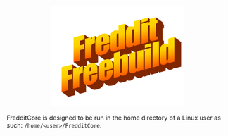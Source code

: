 <p align="center">
    <img src='assets/freddit-freebuild.png' width='300'>
</p>

FredditCore is designed to be run in the home directory of a Linux user as such: `/home/<user>/FredditCore`.
